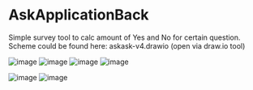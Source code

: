 # AskApplicationBack

Simple survey tool to calc amount of Yes and No for certain question.
Scheme could be found here: askask-v4.drawio
(open via draw.io tool)


![image](https://github.com/Elen4538/AskApplicationBack/assets/84009999/abc98a62-5f3d-41d8-9f78-e322803a3b1d)
![image](https://github.com/Elen4538/AskApplicationBack/assets/84009999/a89fc2a8-074d-47d5-8836-4748031c7d9c)
![image](https://github.com/Elen4538/AskApplicationBack/assets/84009999/8bac8d8c-3dc6-44f0-9b3b-dc0b841722c2)
![image](https://github.com/Elen4538/AskApplicationBack/assets/84009999/f687bde3-bc98-42bd-a75d-5dc94418455b)

![image](https://github.com/Elen4538/AskApplicationBack/assets/84009999/d9895d2b-72f3-4fa9-96d3-8cfb15201fb2)
![image](https://github.com/Elen4538/AskApplicationBack/assets/84009999/61bd19b8-173a-4756-9a20-a01b233d1e61)
